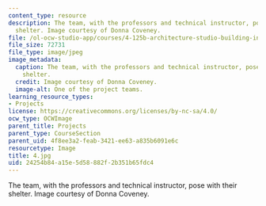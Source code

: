 ```yaml
---
content_type: resource
description: The team, with the professors and technical instructor, pose with their
  shelter. Image courtesy of Donna Coveney.
file: /ol-ocw-studio-app/courses/4-125b-architecture-studio-building-in-landscapes-fall-2005/24254b84a15e5d58882f2b351b65fdc4_4.jpg
file_size: 72731
file_type: image/jpeg
image_metadata:
  caption: The team, with the professors and technical instructor, pose with their
    shelter.
  credit: Image courtesy of Donna Coveney.
  image-alt: One of the project teams.
learning_resource_types:
- Projects
license: https://creativecommons.org/licenses/by-nc-sa/4.0/
ocw_type: OCWImage
parent_title: Projects
parent_type: CourseSection
parent_uid: 4f8ee3a2-feab-3421-ee63-a835b6091e6c
resourcetype: Image
title: 4.jpg
uid: 24254b84-a15e-5d58-882f-2b351b65fdc4
---
```

The team, with the professors and technical instructor, pose with their shelter. Image courtesy of Donna Coveney.